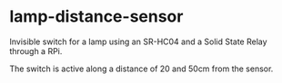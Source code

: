 # lamp-distance-sensor
Invisible switch for a lamp using an SR-HC04 and a Solid State Relay through a RPi.

The switch is active along a distance of 20 and 50cm from the sensor.
